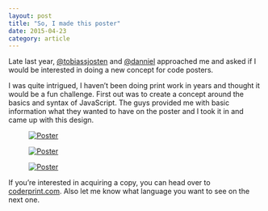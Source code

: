 ```yaml
---
layout: post
title: "So, I made this poster"
date: 2015-04-23
category: article
---
```


Late last year, [@tobiassjosten](https://twitter.com/tobiassjosten) and [@danniel](https://twitter.com/danniel) approached me and asked if I would be interested in doing a new concept for code posters.

I was quite intrigued, I haven’t been doing print work in years and thought it would be a fun challenge. First out was to create a concept around the basics and syntax of JavaScript. The guys provided me with basic information what they wanted to have on the poster and I took it in and came up with this design.

<figure>
    <a href="http://coderprint.com">
        <img 
            sizes="
            ({{site.desktop-xl}}) 850px,
            ({{site.tablet-lg}}) 770px,
            ({{site.tablet-sm}}) 660px,
            100%" 
            srcset="
            {{siteurl}}/assets/images/dist/js-poster1-400.jpg 400w,
            {{siteurl}}/assets/images/dist/js-poster1-600.jpg 600w,
            {{siteurl}}/assets/images/dist/js-poster1-800.jpg 800w,
            {{siteurl}}/assets/images/dist/js-poster1-1000.jpg 1000w,
            {{siteurl}}/assets/images/dist/js-poster1-1400.jpg 1400w"
            src="{{siteurl}}/assets/images/spacer.png"
            alt="Poster"
        >
    </a>
</figure>

<figure>
    <a href="http://coderprint.com">
        <img 
            srcset="
            {{siteurl}}/assets/images/dist/js-poster2-400.jpg 400w,
            {{siteurl}}/assets/images/dist/js-poster2-600.jpg 600w,
            {{siteurl}}/assets/images/dist/js-poster2-800.jpg 800w,
            {{siteurl}}/assets/images/dist/js-poster2-1000.jpg 1000w,
            {{siteurl}}/assets/images/dist/js-poster2-1400.jpg 1400w"
            src="{{siteurl}}/assets/images/spacer.png"
            alt="Poster"
        >
    </a>
</figure>

<figure>
    <a href="http://coderprint.com">
        <img 
            srcset="
            {{siteurl}}/assets/images/dist/js-poster3-400.jpg 400w,
            {{siteurl}}/assets/images/dist/js-poster3-600.jpg 600w,
            {{siteurl}}/assets/images/dist/js-poster3-800.jpg 800w,
            {{siteurl}}/assets/images/dist/js-poster3-1000.jpg 1000w,
            {{siteurl}}/assets/images/dist/js-poster3-1400.jpg 1400w"
            src="{{siteurl}}/assets/images/spacer.png"
            alt="Poster"
        >
    </a>
</figure>

If you’re interested in acquiring a copy, you can head over to [coderprint.com](http://coderprint.com). Also let me know what language you want to see on the next one.